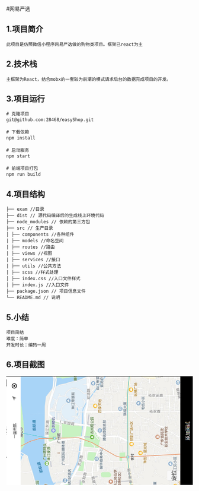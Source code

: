 ﻿#网易严选
<h2>1.项目简介</h2>

````
此项目是仿照微信小程序网易严选做的购物类项目。框架已react为主
````
<h2>2.技术栈</h2>

````
主框架为React，结合mobx的一套较为前潮的模式请求后台的数据完成项目的开发。

````
<h2>3.项目运行</h2>

````
# 克隆项目
git@github.com:28468/easyShop.git

# 下载依赖
npm install

# 启动服务
npm start 

# 前端项目打包
npm run build
````
<h2>4.项目结构</h2>

````
├── exam //目录
├── dist // 源代码编译后的生成线上环境代码
├── node_modules // 依赖的第三方包
├── src // 生产目录
│ ├── components //各种组件
| ├── models //命名空间
| ├── routes //路由
| ├── views //视图
| ├── services //接口
| ├── utils //公共方法
| ├── scss //样式处理
│ ├── index.css //入口文件样式
│ ├── index.js //入口文件
├── package.json // 项目信息文件
└── README.md // 说明

````
<h2>5.小结</h2>

````
项目简结
难度：简单
开发时长：编码一周
````

<h2>6.项目截图</h2>


![git-image](git-image/img1.png)
